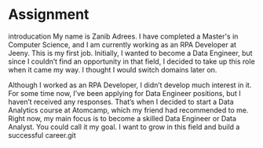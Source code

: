 # Assignment
introducation
My name is Zanib Adrees. I have completed a Master's in Computer Science, and I am currently working as an RPA Developer at Jeeny. This is my first job. Initially, I wanted to become a Data Engineer, but since I couldn’t find an opportunity in that field, I decided to take up this role when it came my way. I thought I would switch domains later on.<br>

Although I worked as an RPA Developer, I didn’t develop much interest in it. For some time now, I’ve been applying for Data Engineer positions, but I haven’t received any responses. That’s when I decided to start a Data Analytics course at Atomcamp, which my friend had recommended to me.<br>
Right now, my main focus is to become a skilled Data Engineer or Data Analyst. You could call it my goal. I want to grow in this field and build a successful career.git
